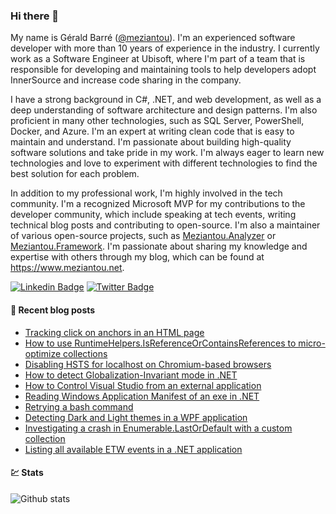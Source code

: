 ### Hi there 👋

My name is Gérald Barré ([@meziantou](https://twitter.com/meziantou)). I'm an experienced software developer with more than 10 years of experience in the industry. I currently work as a Software Engineer at Ubisoft, where I'm part of a team that is responsible for developing and maintaining tools to help developers adopt InnerSource and increase code sharing in the company.

I have a strong background in C#, .NET, and web development, as well as a deep understanding of software architecture and design patterns. I'm also proficient in many other technologies, such as SQL Server, PowerShell, Docker, and Azure. I'm an expert at writing clean code that is easy to maintain and understand. I'm passionate about building high-quality software solutions and take pride in my work. I'm always eager to learn new technologies and love to experiment with different technologies to find the best solution for each problem.

In addition to my professional work, I'm highly involved in the tech community. I'm a recognized Microsoft MVP for my contributions to the developer community, which include speaking at tech events, writing technical blog posts and contributing to open-source. I'm also a maintainer of various open-source projects, such as [Meziantou.Analyzer](https://github.com/meziantou/Meziantou.Analyzer) or [Meziantou.Framework](https://github.com/meziantou/Meziantou.Framework). I'm passionate about sharing my knowledge and expertise with others through my blog, which can be found at https://www.meziantou.net.

[![Linkedin Badge](https://img.shields.io/badge/-LinkedIn-blue?style=flat-square&logo=Linkedin&logoColor=white&link=https://www.linkedin.com/in/meziantou/)](https://www.linkedin.com/in/meziantou/)
[![Twitter Badge](https://img.shields.io/badge/-Twitter-1ca0f1?style=flat-square&labelColor=1ca0f1&logo=twitter&logoColor=white&link=https://twitter.com/meziantou)](https://twitter.com/meziantou)


#### 📗 Recent blog posts

<!--START_SECTION:feed-->
* [Tracking click on anchors in an HTML page](https:&#x2F;&#x2F;www.meziantou.net&#x2F;tracking-click-on-anchors-in-an-html-page.htm?utm_medium&#x3D;social&amp;utm_source&#x3D;syndication)
* [How to use RuntimeHelpers.IsReferenceOrContainsReferences to micro-optimize collections](https:&#x2F;&#x2F;www.meziantou.net&#x2F;how-to-use-runtimehelpers-isreferenceorcontainsreferences-to-micro-optimize-coll.htm?utm_medium&#x3D;social&amp;utm_source&#x3D;syndication)
* [Disabling HSTS for localhost on Chromium-based browsers](https:&#x2F;&#x2F;www.meziantou.net&#x2F;disabling-hsts-for-localhost-on-chromium-based-browsers.htm?utm_medium&#x3D;social&amp;utm_source&#x3D;syndication)
* [How to detect Globalization-Invariant mode in .NET](https:&#x2F;&#x2F;www.meziantou.net&#x2F;detect-globalization-invariant-mode-in-dotnet.htm?utm_medium&#x3D;social&amp;utm_source&#x3D;syndication)
* [How to Control Visual Studio from an external application](https:&#x2F;&#x2F;www.meziantou.net&#x2F;control-visual-studio-from-an-external-application.htm?utm_medium&#x3D;social&amp;utm_source&#x3D;syndication)
* [Reading Windows Application Manifest of an exe in .NET](https:&#x2F;&#x2F;www.meziantou.net&#x2F;reading-windows-application-manifest-of-an-exe-in-dotnet.htm?utm_medium&#x3D;social&amp;utm_source&#x3D;syndication)
* [Retrying a bash command](https:&#x2F;&#x2F;www.meziantou.net&#x2F;retry-a-bash-command.htm?utm_medium&#x3D;social&amp;utm_source&#x3D;syndication)
* [Detecting Dark and Light themes in a WPF application](https:&#x2F;&#x2F;www.meziantou.net&#x2F;detecting-dark-and-light-themes-in-a-wpf-application.htm?utm_medium&#x3D;social&amp;utm_source&#x3D;syndication)
* [Investigating a crash in Enumerable.LastOrDefault with a custom collection](https:&#x2F;&#x2F;www.meziantou.net&#x2F;investigating-a-crash-in-enumerable-lastordefault.htm?utm_medium&#x3D;social&amp;utm_source&#x3D;syndication)
* [Listing all available ETW events in a .NET application](https:&#x2F;&#x2F;www.meziantou.net&#x2F;listing-all-available-etw-events-in-a-dotnet-application.htm?utm_medium&#x3D;social&amp;utm_source&#x3D;syndication)
<!--END_SECTION:feed-->

#### 💹 Stats

![Github stats](https://github-readme-stats.vercel.app/api?username=meziantou&show_icons=true&hide_border=true)
